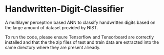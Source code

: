 # Handwritten-Digit-Classifier

A multilayer perceptron based ANN to classify handwritten digits based on the large amount of dataset provided by NIST.

To run the code, please ensure Tensorflow and Tensorboard are correctly installed and that the the zip files of test and train data are extracted into the same directory where they are present already. 

